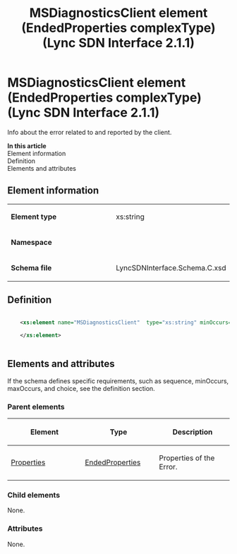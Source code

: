 ﻿---
title: MSDiagnosticsClient element (EndedProperties complexType) (Lync SDN Interface 2.1.1)
TOCTitle: MSDiagnosticsClient element (EndedProperties complexType)
ms:assetid: a281a64e-8bc1-c32c-bb61-83cb6c5c3b06
ms:mtpsurl: https://msdn.microsoft.com/en-us/library/Dn912765(v=office.15)
ms:contentKeyID: 64126935
ms.date: 02/16/2015
mtps_version: v=office.15
dev_langs:
- xml
---

# MSDiagnosticsClient element (EndedProperties complexType) (Lync SDN Interface 2.1.1)

Info about the error related to and reported by the client.


**In this article**  
Element information  
Definition  
Elements and attributes  

## Element information

<table>
<colgroup>
<col style="width: 50%" />
<col style="width: 50%" />
</colgroup>
<tbody>
<tr class="odd">
<td><p><strong>Element type</strong></p></td>
<td><p>xs:string</p></td>
</tr>
<tr class="even">
<td><p><strong>Namespace</strong></p></td>
<td><p></p></td>
</tr>
<tr class="odd">
<td><p><strong>Schema file</strong></p></td>
<td><p>LyncSDNInterface.Schema.C.xsd</p></td>
</tr>
</tbody>
</table>


## Definition

``` xml

    <xs:element name="MSDiagnosticsClient"  type="xs:string" minOccurs="0">
    
    </xs:element>
  
```

## Elements and attributes

If the schema defines specific requirements, such as sequence, minOccurs, maxOccurs, and choice, see the definition section.

### Parent elements

<table>
<colgroup>
<col style="width: 33%" />
<col style="width: 33%" />
<col style="width: 33%" />
</colgroup>
<thead>
<tr class="header">
<th><p>Element</p></th>
<th><p>Type</p></th>
<th><p>Description</p></th>
</tr>
</thead>
<tbody>
<tr class="odd">
<td><p><a href="properties-element-endedtype-complextype-lync-sdn-interface-2-1-1.md">Properties</a></p></td>
<td><p><a href="endedproperties-complextype-lync-sdn-interface-2-1-1.md">EndedProperties</a></p></td>
<td><p>Properties of the Error.</p></td>
</tr>
</tbody>
</table>


### Child elements

None.

### Attributes

None.

